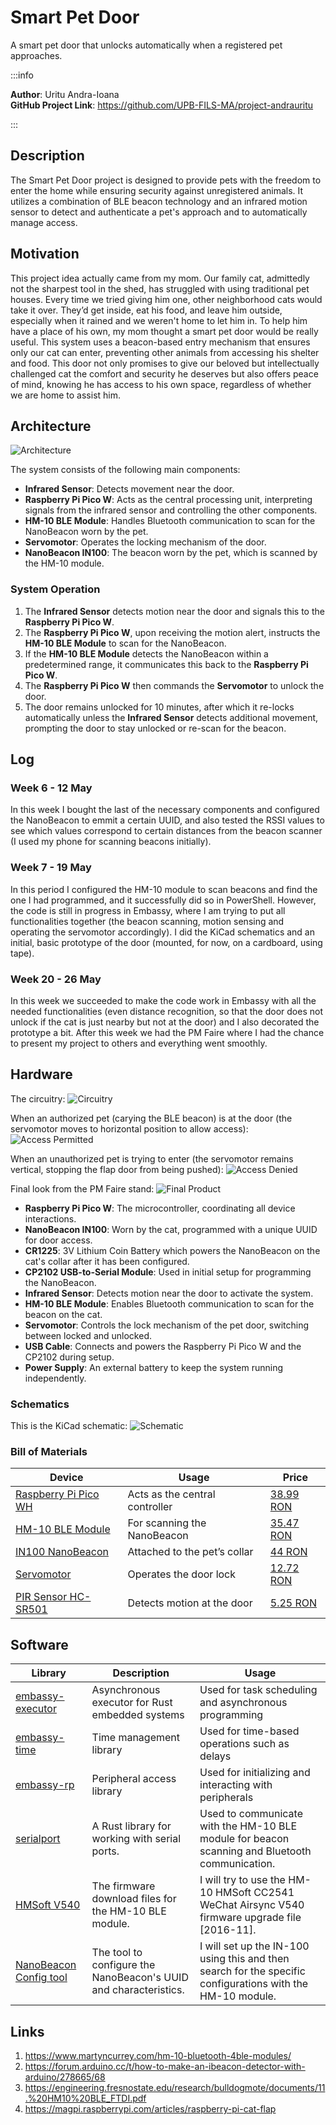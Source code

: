 # Smart Pet Door    
A smart pet door that unlocks automatically when a registered pet approaches.

:::info 

**Author**: Uritu Andra-Ioana \
**GitHub Project Link**: https://github.com/UPB-FILS-MA/project-andrauritu

:::

## Description

The Smart Pet Door project is designed to provide pets with the freedom to enter the home while ensuring security against unregistered animals. It utilizes a combination of BLE beacon technology and an infrared motion sensor to detect and authenticate a pet's approach and to automatically manage access.
## Motivation

This project idea actually came from my mom. Our family cat, admittedly not the sharpest tool in the shed, has struggled with using traditional pet houses. Every time we tried giving him one, other neighborhood cats would take it over. They’d get inside, eat his food, and leave him outside, especially when it rained and we weren't home to let him in. To help him have a place of his own, my mom thought a smart pet door would be really useful. This system uses a beacon-based entry mechanism that ensures only our cat can enter, preventing other animals from accessing his shelter and food. This door not only promises to give our beloved but intellectually challenged cat the comfort and security he deserves but also offers peace of mind, knowing he has access to his own space, regardless of whether we are home to assist him.

## Architecture 
![Architecture](Architecture.webp)
 
The system consists of the following main components:
- **Infrared Sensor**: Detects movement near the door.
- **Raspberry Pi Pico W**: Acts as the central processing unit, interpreting signals from the infrared sensor and controlling the other components.
- **HM-10 BLE Module**: Handles Bluetooth communication to scan for the NanoBeacon worn by the pet.
- **Servomotor**: Operates the locking mechanism of the door.
- **NanoBeacon IN100**: The beacon worn by the pet, which is scanned by the HM-10 module.

### System Operation
1. The **Infrared Sensor** detects motion near the door and signals this to the **Raspberry Pi Pico W**.
2. The **Raspberry Pi Pico W**, upon receiving the motion alert, instructs the **HM-10 BLE Module** to scan for the NanoBeacon.
3. If the **HM-10 BLE Module** detects the NanoBeacon within a predetermined range, it communicates this back to the **Raspberry Pi Pico W**.
4. The **Raspberry Pi Pico W** then commands the **Servomotor** to unlock the door.
5. The door remains unlocked for 10 minutes, after which it re-locks automatically unless the **Infrared Sensor** detects additional movement, prompting the door to stay unlocked or re-scan for the beacon.


## Log

<!-- write every week your progress here -->

### Week 6 - 12 May
In this week I bought the last of the necessary components and configured the NanoBeacon to emmit a certain UUID, and also tested the RSSI values to see which values correspond to certain distances from the beacon scanner (I used my phone for scanning beacons initially). 

### Week 7 - 19 May
In this period I configured the HM-10 module to scan beacons and find the one I had programmed, and it successfully did so in PowerShell. However, the code is still in progress in Embassy, where I am trying to put all functionalities together (the beacon scanning, motion sensing and operating the servomotor accordingly). I did the KiCad schematics and an initial, basic prototype of the door (mounted, for now, on a cardboard, using tape). 

### Week 20 - 26 May
In this week we succeeded to make the code work in Embassy with all the needed functionalities (even distance recognition, so that the door does not unlock if the cat is just nearby but not at the door) and I also decorated the prototype a bit. After this week we had the PM Faire where I had the chance to present my project to others and everything went smoothly. 

## Hardware

The circuitry:
![Circuitry](circuitry.webp)

When an authorized pet (carying the BLE beacon) is at the door (the servomotor moves to horizontal position to allow access):
![Access Permitted](access_permitted.webp)

When an unauthorized pet is trying to enter (the servomotor remains vertical, stopping the flap door from being pushed):
![Access Denied](access_denied.webp)

Final look from the PM Faire stand:
![Final Product](final_product.webp)


- **Raspberry Pi Pico W**: The microcontroller, coordinating all device interactions.
- **NanoBeacon IN100**: Worn by the cat, programmed with a unique UUID for door access.
- **CR1225**: 3V Lithium Coin Battery which powers the NanoBeacon on the cat's collar after it has been configured. 
- **CP2102 USB-to-Serial Module**: Used in initial setup for programming the NanoBeacon.
- **Infrared Sensor**: Detects motion near the door to activate the system.
- **HM-10 BLE Module**: Enables Bluetooth communication to scan for the beacon on the cat.
- **Servomotor**: Controls the lock mechanism of the pet door, switching between locked and unlocked.
- **USB Cable**: Connects and powers the Raspberry Pi Pico W and the CP2102 during setup.
- **Power Supply**: An external battery to keep the system running independently.



### Schematics
This is the KiCad schematic:
![Schematic](kicad_schematic.webp)


### Bill of Materials

<!-- Fill out this table with all the hardware components that you might need.

The format is 
```
| [Device](link://to/device) | This is used ... | [price](link://to/store) |

```

-->

| Device | Usage | Price |
|--------|-------|-------|
| [Raspberry Pi Pico WH](https://www.raspberrypi.com/documentation/microcontrollers/raspberry-pi-pico.html) | Acts as the central controller | [38.99 RON](https://www.optimusdigital.ro/ro/placi-raspberry-pi/12395-raspberry-pi-pico-wh.html?search_query=pico+wh&results=32) |
| [HM-10 BLE Module](https://people.ece.cornell.edu/land/courses/ece4760/PIC32/uart/HM10/DSD%20TECH%20HM-10%20datasheet.pdf) | For scanning the NanoBeacon | [35.47 RON](https://cleste.ro/modul-bluetooth-4-0-ble.html) |
| [IN100 NanoBeacon](https://cdn.sparkfun.com/assets/3/d/5/5/1/IN100-Datasheet.pdf) | Attached to the pet’s collar | [44 RON](https://www.robofun.ro/wireless/breakout-sparkfun-nanobeacon-in100.html) |
| [Servomotor](https://datasheetspdf.com/pdf-down/S/G/9/SG90-TowerPro.pdf) | Operates the door lock | [12.72 RON](https://cleste.ro/motor-servo-sg90-9g.html) |
| [PIR Sensor HC-SR501](https://www.mpja.com/download/31227sc.pdf) | Detects motion at the door | [5.25 RON](https://www.robofun.ro/pir/hc-sr501-pir-motion-sensor-module-green.html) |



## Software

| Library | Description | Usage |
|---------|-------------|-------|
|[embassy-executor](https://docs.embassy.dev/embassy-executor/git/std/index.html)|Asynchronous executor for Rust embedded systems| Used for task scheduling and asynchronous programming|
|[embassy-time](https://embassy.dev/book/dev/time_keeping.html)|Time management library  |Used for time-based operations such as delays |
|[embassy-rp](https://docs.embassy.dev/embassy-rp/git/rp2040/index.html)| Peripheral access library |Used for initializing and interacting with peripherals |
| [serialport](https://github.com/serialport/serialport-rs) | A Rust library for working with serial ports. | Used to communicate with the HM-10 BLE module for beacon scanning and Bluetooth communication. |
| [HMSoft V540](http://www.jnhuamao.cn/download_rom_en.asp?id=) | The firmware download files for the HM-10 BLE module. | I will try to use the  HM-10 HMSoft CC2541 WeChat Airsync V540 firmware upgrade file [2016-11]. |
| [NanoBeacon Config tool](https://inplay-tech.com/nanobeacon-config-tool) | The tool to configure the NanoBeacon's UUID and characteristics. | I will set up the IN-100 using this and then search for the specific configurations with the HM-10 module. |

## Links

1. https://www.martyncurrey.com/hm-10-bluetooth-4ble-modules/
2. https://forum.arduino.cc/t/how-to-make-an-ibeacon-detector-with-arduino/278665/68
3. https://engineering.fresnostate.edu/research/bulldogmote/documents/11.%20HM10%20BLE_FTDI.pdf
4. https://magpi.raspberrypi.com/articles/raspberry-pi-cat-flap
